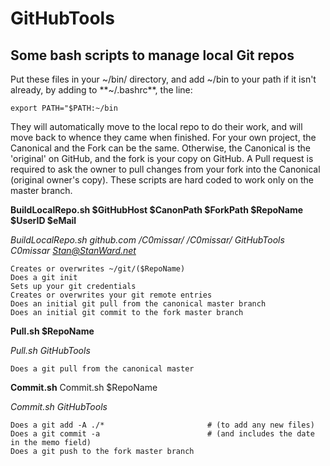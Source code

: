 # GitHubTools

## Some bash scripts to manage local Git repos

Put these files in your ~/bin/ directory, and add ~/bin to your path if it isn't already, by adding to **~/.bashrc**, the line:
```
export PATH="$PATH:~/bin
```
They will automatically move to the local repo to do their work, and will move back to whence they came when finished.
For your own project, the Canonical and the Fork can be the same.
Otherwise, the Canonical is the 'original' on GitHub, and the fork is your copy on GitHub.
A Pull request is required to ask the owner to pull changes from your fork into the Canonical (original owner's copy).
These scripts are hard coded to work only on the master branch.

**BuildLocalRepo.sh $GitHubHost $CanonPath $ForkPath $RepoName $UserID $eMail**

*BuildLocalRepo.sh github.com /C0missar/ /C0missar/ GitHubTools C0missar Stan@StanWard.net*

```
Creates or overwrites ~/git/($RepoName)
Does a git init
Sets up your git credentials
Creates or overwrites your git remote entries
Does an initial git pull from the canonical master branch
Does an initial git commit to the fork master branch
```
**Pull.sh $RepoName**

*Pull.sh GitHubTools*
```
Does a git pull from the canonical master
```
**Commit.sh**
Commit.sh $RepoName

*Commit.sh GitHubTools*
```
Does a git add -A ./*						# (to add any new files)
Does a git commit -a						# (and includes the date in the memo field)
Does a git push to the fork master branch
```
